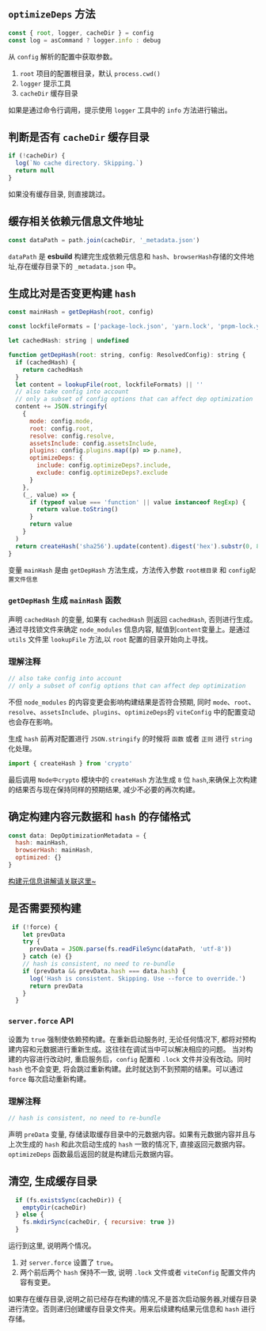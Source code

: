 
## `optimizeDeps` 方法

``` js
const { root, logger, cacheDir } = config
const log = asCommand ? logger.info : debug
```

从 `config` 解析的配置中获取参数。

1. `root` 项目的配置根目录，默认 `process.cwd()`
2. `logger` 提示工具
3. `cacheDir` 缓存目录

如果是通过命令行调用，提示使用 `logger` 工具中的 `info` 方法进行输出。

## 判断是否有 `cacheDir` 缓存目录

```js
if (!cacheDir) {
  log(`No cache directory. Skipping.`)
  return null
}
```

如果没有缓存目录, 则直接跳过。

## 缓存相关依赖元信息文件地址

```js
const dataPath = path.join(cacheDir, '_metadata.json')
```

`dataPath` 是 **esbuild** 构建完生成依赖元信息和 `hash`、`browserHash`存储的文件地址,存在缓存目录下的 `_metadata.json` 中。


## 生成比对是否变更构建 `hash`

```js 
const mainHash = getDepHash(root, config)

const lockfileFormats = ['package-lock.json', 'yarn.lock', 'pnpm-lock.yaml']

let cachedHash: string | undefined

function getDepHash(root: string, config: ResolvedConfig): string {
  if (cachedHash) {
    return cachedHash
  }
  let content = lookupFile(root, lockfileFormats) || ''
  // also take config into account
  // only a subset of config options that can affect dep optimization
  content += JSON.stringify(
    {
      mode: config.mode,
      root: config.root,
      resolve: config.resolve,
      assetsInclude: config.assetsInclude,
      plugins: config.plugins.map((p) => p.name),
      optimizeDeps: {
        include: config.optimizeDeps?.include,
        exclude: config.optimizeDeps?.exclude
      }
    },
    (_, value) => {
      if (typeof value === 'function' || value instanceof RegExp) {
        return value.toString()
      }
      return value
    }
  )
  return createHash('sha256').update(content).digest('hex').substr(0, 8)
}
```

变量 `mainHash` 是由 `getDepHash` 方法生成，方法传入参数 `root根目录` 和 `config配置文件信息`

### `getDepHash` 生成 `mainHash` 函数

声明 `cachedHash` 的变量, 如果有 `cachedHash` 则返回 `cachedHash`, 否则进行生成。
通过寻找锁文件来确定 `node_modules` 信息内容, 赋值到`content`变量上。是通过 `utils` 文件里 `lookupFile` 方法,以 `root` 配置的目录开始向上寻找。


### 理解注释
```js
// also take config into account
// only a subset of config options that can affect dep optimization
```

不但 `node_modules` 的内容变更会影响构建结果是否符合预期, 同时 `mode`、`root`、`resolve`、`assetsInclude`、`plugins`、`optimizeDeps`的 `viteConfig` 中的配置变动也会存在影响。

生成 `hash` 前再对配置进行 `JSON.stringify` 的时候将 `函数` 或者 `正则` 进行 `string` 化处理。

```js
import { createHash } from 'crypto'
```

最后调用 `Node中crypto` 模块中的 `createHash` 方法生成 `8` 位 `hash`,来确保上次构建的结果否与现在保持同样的预期结果, 减少不必要的再次构建。


## 确定构建内容元数据和 `hash` 的存储格式

```js
const data: DepOptimizationMetadata = {
  hash: mainHash,
  browserHash: mainHash,
  optimized: {}
}
```

[构建元信息讲解请关联这里~](/depedency/预构建核心方法optimizeDeps.html#optimizedeps方法参数以及返回值)

## 是否需要预构建

```js
 if (!force) {
    let prevData
    try {
      prevData = JSON.parse(fs.readFileSync(dataPath, 'utf-8'))
    } catch (e) {}
    // hash is consistent, no need to re-bundle
    if (prevData && prevData.hash === data.hash) {
      log('Hash is consistent. Skipping. Use --force to override.')
      return prevData
    }
  }
```


### `server.force`  API

设置为 `true` 强制使依赖预构建。在重新启动服务时, 无论任何情况下, 都将对预构建内容和元数据进行重新生成。这往往在调试当中可以解决相应的问题。
当对构建的内容进行改动时, 重启服务后，`config` 配置和 `.lock` 文件并没有改动。同时`hash` 也不会变更, 将会跳过重新构建。此时就达到不到预期的结果。可以通过 `force` 每次启动重新构建。

### 理解注释
```js
// hash is consistent, no need to re-bundle
```

声明 `preData` 变量, 存储读取缓存目录中的元数据内容。如果有元数据内容并且与上次生成的 `hash` 和此次启动生成的 `hash` 一致的情况下, 直接返回元数据内容。`optimizeDeps` 函数最后返回的就是构建后元数据内容。


## 清空, 生成缓存目录

```js
  if (fs.existsSync(cacheDir)) {
    emptyDir(cacheDir)
  } else {
    fs.mkdirSync(cacheDir, { recursive: true })
  }
```

运行到这里, 说明两个情况。

1. 对 `server.force` 设置了 `true`。
2. 两个前后两个 `hash` 保持不一致, 说明 `.lock` 文件或者 `viteConfig` 配置文件内容有变更。

如果存在缓存目录,说明之前已经存在构建的情况,不是首次启动服务器,对缓存目录进行清空。否则递归创建缓存目录文件夹。用来后续建构结果元信息和 `hash` 进行存储。